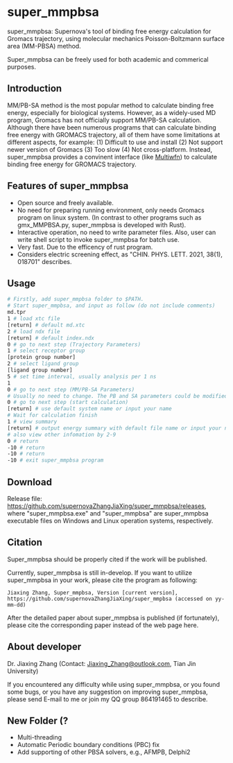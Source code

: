# super_mmpbsa
super_mmpbsa: Supernova's tool of binding free energy calculation for Gromacs trajectory, using molecular mechanics Poisson-Boltzmann surface area (MM-PBSA) method.

Super_mmpbsa can be freely used for both academic and commerical purposes.

## Introduction

MM/PB-SA method is the most popular method to calculate binding free energy, especially for biological systems. However, as a widely-used MD program, Gromacs has not officially support MM/PB-SA calculation. Although there have been numerous programs that can calculate binding free energy with GROMACS trajectory, all of them have some limitations at different aspects, for example: (1) Difficult to use and install (2) Not support newer version of Gromacs (3) Too slow (4) Not cross-platform. Instead, super_mmpbsa provides a convinent interface (like [Multiwfn](http://sobereva.com/multiwfn/)) to calculate binding free energy for GROMACS trajectory. 

## Features of super_mmpbsa

- Open source and freely available.
- No need for preparing running environment, only needs Gromacs program on linux system. (In contrast to other programs such as gmx_MMPBSA.py, super_mmpbsa is developed with Rust).
- Interactive operation, no need to write parameter files. Also, user can write shell script to invoke super_mmpbsa for batch use.
- Very fast. Due to the efficency of rust program.
- Considers electric screening effect, as "CHIN. PHYS. LETT. 2021, 38(1), 018701" describes.

## Usage

``` bash
# Firstly, add super_mmpbsa folder to $PATH.
# Start super_mmpbsa, and input as follow (do not include comments)
md.tpr
1 # load xtc file
[return] # default md.xtc
2 # load ndx file
[return] # default index.ndx
0 # go to next step (Trajectory Parameters)
1 # select receptor group
[protein group number]
2 # select ligand group
[ligand group number]
5 # set time interval, usually analysis per 1 ns
1
0 # go to next step (MM/PB-SA Parameters)
# Usually no need to change. The PB and SA parameters could be modified by 8 and 9
0 # go to next step (start calculation)
[return] # use default system name or input your name
# Wait for calculation finish
1 # view summary
[return] # output energy summary with default file name or input your name
# also view other infomation by 2-9
0 # return
-10 # return
-10 # return
-10 # exit super_mmpbsa program
```

## Download
Release file: https://github.com/supernovaZhangJiaXing/super_mmpbsa/releases, where "super_mmpbsa.exe" and "super_mmpbsa" are super_mmpbsa executable files on Windows and Linux operation systems, respectively.

## Citation
Super_mmpbsa should be properly cited if the work will be published. 

Currently, super_mmpbsa is still in-develop. If you want to utilize super_mmpbsa in your work, please cite the program as following:

```
Jiaxing Zhang, Super_mmpbsa, Version [current version], https://github.com/supernovaZhangJiaXing/super_mmpbsa (accessed on yy-mm-dd)
```

After the detailed paper about super_mmpbsa is published (if fortunately), please cite the corresponding paper instead of the web page here.

## About developer
Dr. Jiaxing Zhang (Contact: Jiaxing_Zhang@outlook.com, Tian Jin University)

If you encountered any difficulty while using super_mmpbsa, or you found some bugs, or you have any suggestion on improving super_mmpbsa, please send E-mail to me or join my QQ group 864191465 to describe.

## New Folder (?
- Multi-threading
- Automatic Periodic boundary conditions (PBC) fix
- Add supporting of other PBSA solvers, e.g., AFMPB, Delphi2
